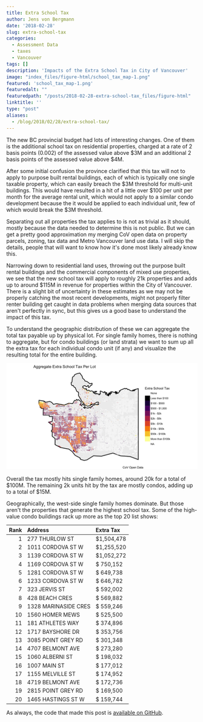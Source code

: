 ```yaml
---
title: Extra School Tax
author: Jens von Bergmann
date: '2018-02-28'
slug: extra-school-tax
categories:
  - Assessment Data
  - taxes
  - Vancouver
tags: []
description: 'Impacts of the Extra School Tax in City of Vancouver'
image: "index_files/figure-html/school_tax_map-1.png"
featured: 'school_tax_map-1.png'
featuredalt: ""
featuredpath: "/posts/2018-02-28-extra-school-tax_files/figure-html"
linktitle: ''
type: "post"
aliases:
  - /blog/2018/02/28/extra-school-tax/
---
```









The new BC provincial budget had lots of interesting changes. One of them is the additional school tax on residential properties, charged at a rate of 2 basis points (0.002) of the assessed value above $3M and an additional 2 basis points of the assessed value above $4M.

After some initial confusion the province clarified that this tax will not to apply to purpose built rental buildings, each of which is typically one single taxable property, which can easily breach the $3M threshold for multi-unit buildings. This would have resulted in a hit of a little over $100 per unit per month for the average rental unit, which would not apply to a similar condo development because the it would be applied to each individual unit, few of which would break the $3M threshold.




Separating out all properties the tax applies to is not as trivial as it should, mostly because the data needed to determine this is not public. But we can get a pretty good approximation my merging CoV open data on property parcels, zoning, tax data and Metro Vancouver land use data. I will skip the details, people that will want to know how it's done most likely already know this.

Narrowing down to residential land uses, throwing out the purpose built rental buildings and the commercial components of mixed use properties, we see that the new school tax will apply to roughly 21k properties and adds up to around $115M in revenue for properties within the City of Vancouver. There is a slight bit of uncertainty in these estimates as we may not be properly catching the most recent developments, might not properly filter renter building get caught in data problems when merging data sources that aren't perfectly in sync, but this gives us a good base to understand the impact of this tax.

To understand the geographic distribution of these we can aggregate the total tax payable up by physical lot. For single family homes, there is nothing to aggregate, but for condo buildings (or land strata) we want to sum up all the extra tax for each individual condo unit (if any) and visualize the resulting total for the entire building.

<img src="index_files/figure-html/school_tax_map-1.png" width="864" />

Overall the tax mostly hits single family homes, around 20k for a total of $100M. The remaining 2k units hit by the tax are mostly condos, adding up to a total of $15M. 

Geographically, the west-side single family homes dominate. But those aren't the properties that generate the highest school tax. Some of the high-value condo buildings rack up more as the top 20 list shows:


| Rank|Address              |Extra Tax  |
|----:|:--------------------|:----------|
|    1|277 THURLOW ST       |$1,504,478 |
|    2|1011 CORDOVA ST W    |$1,255,520 |
|    3|1139 CORDOVA ST W    |$1,052,272 |
|    4|1169 CORDOVA ST W    |$  750,152 |
|    5|1281 CORDOVA ST W    |$  649,738 |
|    6|1233 CORDOVA ST W    |$  646,782 |
|    7|323 JERVIS ST        |$  592,002 |
|    8|428 BEACH CRES       |$  569,882 |
|    9|1328 MARINASIDE CRES |$  559,246 |
|   10|1560 HOMER MEWS      |$  525,500 |
|   11|181 ATHLETES WAY     |$  374,896 |
|   12|1717 BAYSHORE DR     |$  353,756 |
|   13|3085 POINT GREY RD   |$  301,348 |
|   14|4707 BELMONT AVE     |$  273,280 |
|   15|1060 ALBERNI ST      |$  198,032 |
|   16|1007 MAIN ST         |$  177,012 |
|   17|1155 MELVILLE ST     |$  174,952 |
|   18|4719 BELMONT AVE     |$  172,736 |
|   19|2815 POINT GREY RD   |$  169,500 |
|   20|1465 HASTINGS ST W   |$  159,744 |


As always, the code that made this post is [available on GitHub](https://github.com/mountainMath/doodles/blob/master/content/posts/2018-02-28-extra-school-tax.Rmarkdown).
